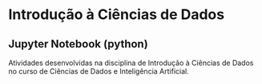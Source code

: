 # Introdução à Ciências de Dados </br>
## Jupyter Notebook (python) </br>
Atividades desenvolvidas na disciplina de Introdução à Ciências de Dados no curso de Ciências de Dados e Inteligência Artificial.


